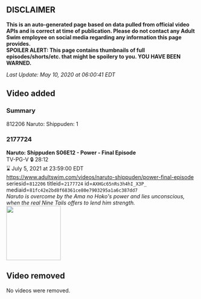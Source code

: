 ## DISCLAIMER
**This is an auto-generated page based on data pulled from official video APIs and is correct at time of publication. Please do not contact any Adult Swim employee on social media regarding any information this page provides.**  
**SPOILER ALERT: This page contains thumbnails of full episodes/shorts/etc. that might be spoilery to you. YOU HAVE BEEN WARNED.**  

_Last Update: May 10, 2020 at 06:00:41 EDT_
## Video added
### Summary
812206 Naruto: Shippuden: 1  
### 2177724
**Naruto: Shippuden S06E12 - Power - Final Episode**  
TV-PG-V 🔒 28:12  
⌛ July 5, 2021 at 23:59:00 EDT  
https://www.adultswim.com/videos/naruto-shippuden/power-final-episode  
seriesid=`812206` titleid=`2177724` id=`AXHGc65nRs3h4hI_X3P_` mediaid=`81fc42e2bd8f68361ce80e7903295a1a6c387dd7`  
_Naruto is overcome by the Ama no Hoko's power and lies unconscious, when the real Nine Tails offers to lend him strength._  
<a href="https://media.cdn.adultswim.com/uploads/20200429/thumbnails/2_204291059575-narutoshippuden_295_PowerEpisodeFinal.jpg"><img src="https://media.cdn.adultswim.com/uploads/20200429/thumbnails/2_204291059575-narutoshippuden_295_PowerEpisodeFinal.jpg" height="144px" /></a>
## Video removed
No videos were removed.  
